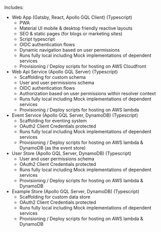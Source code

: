 Includes:
- Web App (Gatsby, React, Apollo GQL Client) (Typescript)
  - PWA
  - Material UI mobile & desktop friendly reactive layouts
  - SEO & static pages (for blogs or marketing sites)
  - Script typescript
  - OIDC authentication flows
  - Dynamic navigation based on user permissions
  - Runs fully local including Mock implementations of dependent services
  - Provisioning / Deploy scripts for hosting on AWS Cloudfront
- Web Api Service (Apollo GQL Server) (Typescript)
  - Scaffolding for custom schema
  - User and user permissions schema
  - OIDC authentication flows
  - Authorization based on user permissions within resolver context
  - Runs fully local including Mock implementations of dependent services
  - Provisioning / Deploy scripts for hosting on AWS lambda
- Event Service (Apollo GQL Server, DynamoDB) (Typescript) 
  - Scaffolding for eventing system
  - OAuth2 Client Credentials protected
  - Runs fully local including Mock implementations of dependent services
  - Provisioning / Deploy scripts for hosting on AWS lambda & DynamoDB (as the event store)
- User Store (Apollo GQL Server, DynamoDB) (Typescript)
  - User and user permissions schema
  - OAuth2 Client Credentials protected
  - Runs fully local including Mock implementations of dependent services
  - Provisioning / Deploy scripts for hosting on AWS lambda & DynamoDB
- Example Store (Apollo GQL Server, DynamoDB) (Typescript)
  - Scaffolding for custom data store
  - OAuth2 Client Credentials protected
  - Runs fully local including Mock implementations of dependent services
  - Provisioning / Deploy scripts for hosting on AWS lambda & DynamoDB
